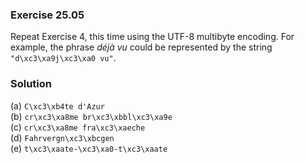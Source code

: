 ### Exercise 25.05

Repeat Exercise 4, this time using the UTF-8 multibyte encoding. For example,
the phrase *déjà vu* could be represented by the string `"d\xc3\xa9j\xc3\xa0
vu"`.

### Solution

(a) `C\xc3\xb4te d'Azur`  
(b) `cr\xc3\xa8me br\xc3\xbbl\xc3\xa9e`  
(c) `cr\xc3\xa8me fra\xc3\xaeche`  
(d) `Fahrvergn\xc3\xbcgen`  
(e) `t\xc3\xaate-\xc3\xa0-t\xc3\xaate`
